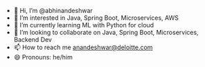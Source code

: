 - 👋 Hi, I’m @abhinandeshwar
- 👀 I’m interested in Java, Spring Boot, Microservices, AWS
- 🌱 I’m currently learning ML with Python for cloud
- 💞️ I’m looking to collaborate on Java, Spring Boot, Microservices, Backend Dev
- 📫 How to reach me anandeshwar@deloitte.com
- 😄 Pronouns: he/him

<!---
abhinandeshwar/abhinandeshwar is a ✨ special ✨ repository because its `README.md` (this file) appears on your GitHub profile.
You can click the Preview link to take a look at your changes.
--->
